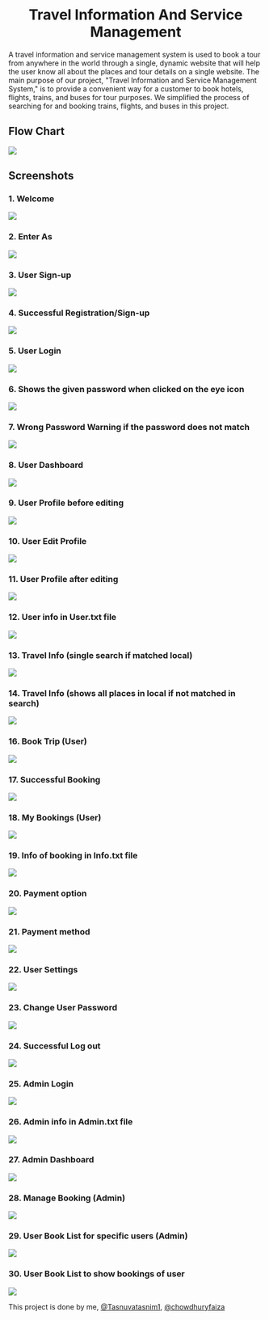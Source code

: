 <h1 align="center">Travel Information And Service Management</h1>
<p>A travel information and service management system is used to book a tour from anywhere in the world through a single, dynamic website that will help the user know all about the places and tour details on a single website. The main purpose of our project, "Travel Information and Service Management System," is to provide a convenient way for a customer to book hotels, flights, trains, and buses for tour purposes. We simplified the process of searching for and booking trains, flights, and buses in this project.</p>
<h2>Flow Chart</h2>
<img src = "https://github.com/AhmedRifat/Travel-Information-And-Service-Management/assets/45284066/cca53e3f-0f28-4e3a-bdd9-e19ed29d2507">
<h2>Screenshots</h2>
<h3>1. Welcome</h3>
<img src ="https://github.com/AhmedRifat/Travel-Information-And-Service-Management/assets/45284066/71e013d3-c9fd-4723-87a2-7c20f995f300">
<h3>2. Enter As</h3>
<img src ="https://github.com/AhmedRifat/Travel-Information-And-Service-Management/assets/45284066/5e7336d0-7306-4b68-bafa-74e62b0b8ba4">
<h3>3. User Sign-up</h3>
<img src ="https://github.com/AhmedRifat/Travel-Information-And-Service-Management/assets/45284066/e3074e5c-3948-4c02-8a8a-4a748146d9f8">
<h3>4. Successful Registration/Sign-up</h3>
<img src ="https://github.com/AhmedRifat/Travel-Information-And-Service-Management/assets/45284066/3e5ad154-f18f-4802-8695-48d1fa8c1f42">
<h3>5. User Login</h3>
<img src ="https://github.com/AhmedRifat/Travel-Information-And-Service-Management/assets/45284066/4a1f7924-1fbb-4f55-99a2-221f63ea84ce">
<h3>6. Shows the given password when clicked on the eye icon</h3>
<img src ="https://github.com/AhmedRifat/Travel-Information-And-Service-Management/assets/45284066/f7f1e4c9-eba5-40ca-8e24-8757f98ff0dd)">
<h3>7. Wrong Password Warning if the password does not match</h3>
<img src ="https://github.com/AhmedRifat/Travel-Information-And-Service-Management/assets/45284066/c10d006e-a2f0-47cb-888e-ffca0ac80256">
<h3>8. User Dashboard</h3>
<img src ="https://github.com/AhmedRifat/Travel-Information-And-Service-Management/assets/45284066/55717da7-1f69-4a92-858e-9f5878b9ba4f">
<h3>9. User Profile before editing</h3>
<img src ="https://github.com/AhmedRifat/Travel-Information-And-Service-Management/assets/45284066/c0c0113a-2311-45dc-9cb2-699ce15924e1">
<h3>10. User Edit Profile</h3>
<img src ="https://github.com/AhmedRifat/Travel-Information-And-Service-Management/assets/45284066/53970d2a-a42e-41e5-addb-7ce93948e47c">
<h3>11. User Profile after editing</h3>
<img src ="https://github.com/AhmedRifat/Travel-Information-And-Service-Management/assets/45284066/e2fe328b-3c7b-409b-a79c-934c9f10c342">
<h3>12. User info in User.txt file</h3>
<img src ="https://github.com/AhmedRifat/Travel-Information-And-Service-Management/assets/45284066/a4d38b73-7fdc-4aa8-836d-d8e8ba237973">
<h3>13. Travel Info (single search if matched local)</h3>
<img src ="https://github.com/AhmedRifat/Travel-Information-And-Service-Management/assets/45284066/e740bf34-aa40-4256-af3c-dbfe71945fc7">
<h3>14. Travel Info (shows all places in local if not matched in search)</h3>
<img src ="https://github.com/AhmedRifat/Travel-Information-And-Service-Management/assets/45284066/50d0ba6b-ebd3-4997-a4e9-12cccbe7b50a">
<h3>16. Book Trip (User)</h3>
<img src ="https://github.com/AhmedRifat/Travel-Information-And-Service-Management/assets/45284066/57e67d91-4266-451e-a866-259cb64f8bf0">
<h3>17. Successful Booking</h3>
<img src ="https://github.com/AhmedRifat/Travel-Information-And-Service-Management/assets/45284066/e0b21be6-fe9c-4541-9ca0-75ea84d1795b">
<h3>18. My Bookings (User)</h3>
<img src ="https://github.com/AhmedRifat/Travel-Information-And-Service-Management/assets/45284066/729a7889-5c28-426c-a083-abe4015c8086">
<h3>19. Info of booking in Info.txt file</h3>
<img src ="https://github.com/AhmedRifat/Travel-Information-And-Service-Management/assets/45284066/2d168dd9-1e30-4cfd-b2ae-7bbe0202c56a">
<h3>20. Payment option</h3>
<img src ="https://github.com/AhmedRifat/Travel-Information-And-Service-Management/assets/45284066/8e3b1a46-fd3a-48f1-99bf-a3fa359e4adf">
<h3>21. Payment method</h3>
<img src ="https://github.com/AhmedRifat/Travel-Information-And-Service-Management/assets/45284066/35319511-fd7f-4d98-9b76-11d09533ab94">
<h3>22. User Settings</h3>
<img src ="https://github.com/AhmedRifat/Travel-Information-And-Service-Management/assets/45284066/b0ca363c-c0c7-47b8-8c49-7e18b1d0d7b2">
<h3>23. Change User Password</h3>
<img src ="https://github.com/AhmedRifat/Travel-Information-And-Service-Management/assets/45284066/268cfb26-7791-401f-8fb8-deb22a6d16a9">
<h3>24. Successful Log out</h3>
<img src ="https://github.com/AhmedRifat/Travel-Information-And-Service-Management/assets/45284066/fb900a04-e925-45d0-ad56-a9de794f41d5">
<h3>25. Admin Login</h3>
<img src ="https://github.com/AhmedRifat/Travel-Information-And-Service-Management/assets/45284066/9baca6c4-9853-4474-896d-f4e447c009e2">
<h3>26. Admin info in Admin.txt file</h3>
<img src ="https://github.com/AhmedRifat/Travel-Information-And-Service-Management/assets/45284066/e0c0ba44-4b72-402d-8c86-9a3473cd40b8">
<h3>27. Admin Dashboard</h3>
<img src ="https://github.com/AhmedRifat/Travel-Information-And-Service-Management/assets/45284066/ff8015f7-499c-48d8-ab03-480356c846fc">
<h3>28. Manage Booking (Admin)</h3>
<img src ="https://github.com/AhmedRifat/Travel-Information-And-Service-Management/assets/45284066/fcfaeaef-7d4d-4cf8-b900-bb3e089a47cf">
<h3>29. User Book List for specific users (Admin)</h3>
<img src ="https://github.com/AhmedRifat/Travel-Information-And-Service-Management/assets/45284066/e63459dd-de49-466f-a8c4-8694c69f045f">
<h3>30. User Book List to show bookings of user</h3>
<img src ="https://github.com/AhmedRifat/Travel-Information-And-Service-Management/assets/45284066/04b0d3db-fd6c-405b-923a-b56aa94d4869">
<br>
<p>This project is done by me, <a href="https://github.com/Tasnuvatasnim1" target="_blank">@Tasnuvatasnim1</a>, <a href="https://github.com/chowdhuryfaiza" target="_blank">@chowdhuryfaiza</a></p>

